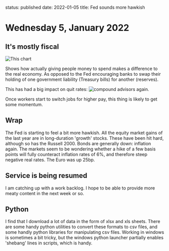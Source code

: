 status: published
date: 2022-01-05
title: Fed sounds more hawkish

# Wednesday  5, January 2022

## It's mostly fiscal

![This chart](https://compoundadvisors.com/wp-content/uploads/2022/01/US-Retail-Sales-1-3-22.png)

Shows how actually giving people money to spend makes a difference to the real economy.
As opposed to the Fed encouraging banks to swap their holding of one government liability (Treasury bills) for another (reserves).

This has had a big impact on quit rates: ![compound advisors again](https://compoundadvisors.com/wp-content/uploads/2022/01/jolts-minus-ue-12-8.png).

Once workers start to switch jobs for higher pay, this thing is likely to get some momentum. 


## Wrap

The Fed is starting to feel a bit more hawkish.
All the equity market gains of the last year are in long-duration 'growth' stocks.
These have been hit hard, although so has the Russell 2000.
Bonds are generally down: inflation again.
The markets seem to be wondering whether a hike of a few basis points will fully counteract inflation rates of 6%, and therefore steep negative real rates.
The Euro was up 25bp.

## Service is being resumed

I am catching up with a work backlog. I hope to be able to provide more meaty content in the next week or so.

## Python

I find that I download a lot of data in the form of xlsx and xls sheets.
There are some handy python utilities to convert these formats to csv files, and some handly python libraries for manipulating csv files.
Working in windows is sometimes a bit tricky, but the windows python launcher partially enables 'shebang' lines in scripts, which is handy.


